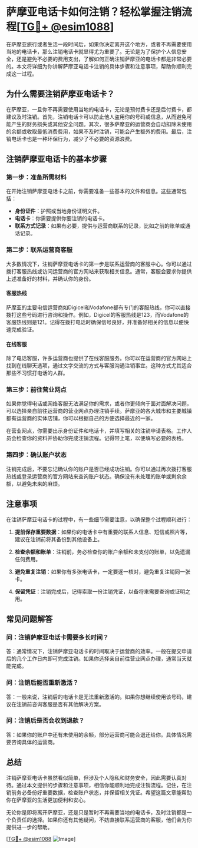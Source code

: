 # 萨摩亚电话卡如何注销？轻松掌握注销流程[[TG💪+ @esim1088](https://t.me/s/esim1088)]

在萨摩亚旅行或者生活一段时间后，如果你决定离开这个地方，或者不再需要使用当地的电话卡，那么注销电话卡就显得尤为重要了。无论是为了保护个人信息安全，还是避免不必要的费用支出，了解如何正确注销萨摩亚的电话卡都是非常必要的。本文将详细为你讲解萨摩亚电话卡注销的具体步骤和注意事项，帮助你顺利完成这一过程。

## 为什么需要注销萨摩亚电话卡？

在萨摩亚，一旦你不再需要使用当地的电话卡，无论是预付费卡还是后付费卡，都建议及时注销。首先，注销电话卡可以防止他人盗用你的号码或信息，从而避免可能产生的财务损失或其他安全问题。其次，很多萨摩亚的运营商会自动扣除未使用的余额或收取最低消费费用，如果不及时注销，可能会产生额外的费用。最后，注销电话卡也是一种环保行为，减少了不必要的资源浪费。

## 注销萨摩亚电话卡的基本步骤

### 第一步：准备所需材料

在开始注销萨摩亚电话卡之前，你需要准备一些基本的文件和信息。这些通常包括：

- **身份证件**：护照或当地身份证明文件。
- **电话卡**：你需要提供你要注销的电话卡。
- **联系方式记录**：如果有必要，提供与运营商联系的记录，比如之前的账单或通话记录。

### 第二步：联系运营商客服

大多数情况下，注销萨摩亚电话卡的第一步是联系运营商的客服中心。你可以通过拨打客服热线或访问运营商的官方网站来获取相关信息。通常，客服会要求你提供上述准备好的材料，并确认你的身份。

#### 客服热线
萨摩亚的主要电信运营商如Digicel和Vodafone都有专门的客服热线，你可以直接拨打这些号码进行咨询和操作。例如，Digicel的客服热线是123，而Vodafone的客服热线则是121。记得在拨打电话时确保信号良好，并准备好相关的信息以便快速完成验证。

#### 在线客服
除了电话客服，许多运营商也提供了在线客服服务。你可以在运营商的官方网站上找到在线聊天选项，通过文字交流的方式与客服沟通注销事宜。这种方式尤其适合那些不习惯打电话的人群。

### 第三步：前往营业网点

如果你觉得电话或网络客服无法满足你的需求，或者你更倾向于面对面解决问题，可以选择亲自前往运营商的营业网点办理注销手续。萨摩亚的各大城市和主要城镇都有运营商的实体店铺，你可以根据自己的方便选择最近的一家。

在营业网点，你需要出示身份证件和电话卡，并填写相关的注销申请表格。工作人员会检查你的资料并协助你完成注销流程。记得带上笔，以便填写必要的表格。

### 第四步：确认账户状态

注销完成后，不要忘记确认你的账户是否已经成功注销。你可以通过再次拨打客服热线或登录运营商的官方网站来查询账户状态。确保没有未处理的账单或剩余余额，以避免未来的麻烦。

## 注意事项

在注销萨摩亚电话卡的过程中，有一些细节需要注意，以确保整个过程顺利进行：

1. **提前保存重要数据**：如果你的电话卡中有重要的联系人信息、短信或照片等，建议在注销前将其备份到其他设备上。
   
2. **检查余额和账单**：注销前，务必检查你的账户余额和未支付的账单，以免遗漏任何费用。

3. **避免重复注销**：如果你有多张电话卡，一定要逐一核对，避免重复注销同一张卡。

4. **保留凭证**：注销完成后，记得索取一份注销凭证，以备将来需要查询或证明之用。

## 常见问题解答

### 问：注销萨摩亚电话卡需要多长时间？
答：通常情况下，注销萨摩亚电话卡的时间取决于运营商的效率。一般在提交申请后的几个工作日内即可完成注销。如果你选择亲自前往营业网点办理，通常当天就能完成。

### 问：注销后能否重新激活？
答：一般来说，注销后的电话卡是无法重新激活的。如果你想继续使用该号码，建议在注销前咨询客服是否有其他解决方案。

### 问：注销后是否会收到退款？
答：如果你的账户中还有未使用的余额，部分运营商可能会退还给你。具体情况需要咨询具体的运营商。

## 总结

注销萨摩亚电话卡虽然看似简单，但涉及个人隐私和财务安全，因此需要认真对待。通过本文提供的步骤和注意事项，相信你能顺利地完成注销流程。记住，在注销前务必备份好重要数据，检查账户状态，并保留相关凭证。希望这篇文章能帮助你在萨摩亚的生活更加便利和安心。

无论你是即将离开萨摩亚，还是只是暂时不再需要当地的电话卡，及时注销都是一个负责任的选择。如果你还有其他疑问，不妨直接联系运营商的客服，他们会为你提供进一步的帮助。

[[TG💪+ @esim1088](https://t.me/s/esim1088) ![Image](https://i.postimg.cc/4NQfJmqS/Snipaste-2025-05-13-00-14-12.png)]